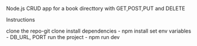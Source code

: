Node.js CRUD app for a book directtory with GET,POST,PUT and DELETE

Instructions

clone the repo-git clone
install dependencies - npm install
set env variables - DB_URL, PORT
run the project - npm run dev
